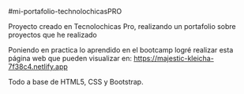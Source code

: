 #mi-portafolio-technolochicasPRO

Proyecto creado en Tecnolochicas Pro, realizando un portafolio sobre proyectos que he realizado

Poniendo en practica lo aprendido en el bootcamp logré realizar esta página web que pueden visualizar en:
https://majestic-kleicha-7f38c4.netlify.app

Todo a base de HTML5, CSS y Bootstrap.
